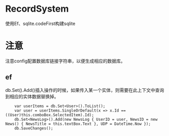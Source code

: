 # RecordSystem
使用Ef、sqlite.codeFirst构建sqlite 
# 注意
注意config配置数据库链接字符串，以便生成相应的数据库。
## ef
db.Set<NewsLog>().Add()插入操作的时候，如果传入某一个实体，则需要在此上下文中查询到相应的实体数据替换掉。
```
	var userItems = db.Set<User>().ToList();
	var user = userItems.SingleOrDefault(x => x.Id == ((User)this.comboBox.SelectedItem).Id);
	db.Set<NewsLog>().Add(new NewsLog { UserID = user, NewsID = new News() { NewsTitle = this.textBox.Text }, UDP = DateTime.Now });
	db.SaveChanges();
```
